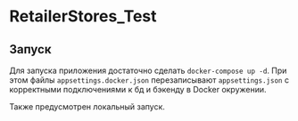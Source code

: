 # RetailerStores_Test

## Запуск
Для запуска приложения достаточно сделать ```docker-compose up -d```. При этом файлы ```appsettings.docker.json``` перезаписывают ```appsettings.json``` с корректными подключениями к бд и бэкенду в Docker окружении.

Также предусмотрен локальный запуск.
